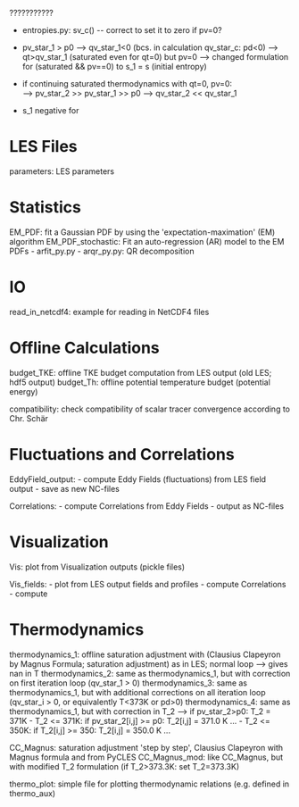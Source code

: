 ???????????
- entropies.py: sv_c() -- correct to set it to zero if pv=0?

- pv_star_1 > p0 --> qv_star_1<0 (bcs. in calculation qv_star_c: pd<0) --> qt>qv_star_1 (saturated even for qt=0) but pv=0 
    --> changed formulation for (saturated && pv==0) to s_1 = s (initial entropy)
- if continuing saturated thermodynamics with qt=0, pv=0:  
    --> pv_star_2 >> pv_star_1 >> p0 --> qv_star_2 << qv_star_1


- s_1 negative for 





# LES Files

parameters: LES parameters



# Statistics

EM_PDF: fit a Gaussian PDF by using the 'expectation-maximation' (EM) algorithm
EM_PDF_stochastic: Fit an auto-regression (AR) model to the EM PDFs
    - arfit_py.py
    - arqr_py.py: QR decomposition


# IO

read_in_netcdf4: example for reading in NetCDF4 files




# Offline Calculations

budget_TKE: offline TKE budget computation from LES output (old LES; hdf5 output)
budget_Th: offline potential temperature budget (potential energy)

compatibility: check compatibility of scalar tracer convergence according to Chr. Schär





# Fluctuations and Correlations

EddyField_output: 
    - compute Eddy Fields (fluctuations) from LES field output
    - save as new NC-files

Correlations: 
    - compute Correlations from Eddy Fields
    - output as NC-files 



# Visualization
Vis: plot from Visualization outputs (pickle files)

Vis_fields: 
    - plot from LES output fields and profiles
    - compute Correlations
    - compute 



# Thermodynamics
thermodynamics_1: offline saturation adjustment with (Clausius Clapeyron by Magnus Formula; saturation adjustment) as in LES;
                    normal loop --> gives nan in T
thermodynamics_2: same as thermodynamics_1, but with correction on first iteration loop (qv_star_1 > 0)
thermodynamics_3: same as thermodynamics_1, but with additional corrections on all iteration loop (qv_star_i > 0, or equivalently T<373K or pd>0)
thermodynamics_4: same as thermodynamics_1, but with correction in T_2 --> if pv_star_2>p0: T_2 = 371K
    - T_2 <= 371K:
            if pv_star_2[i,j] >= p0:
                T_2[i,j] = 371.0 K
                ...
    - T_2 <= 350K:
            if T_2[i,j] >= 350:
                T_2[i,j] = 350.0 K
                ...


CC_Magnus: saturation adjustment 'step by step', Clausius Clapeyron with Magnus formula and from PyCLES
CC_Magnus_mod: like CC_Magnus, but with modified T_2 formulation (if T_2>373.3K: set T_2=373.3K)

thermo_plot: simple file for plotting thermodynamic relations (e.g. defined in thermo_aux)




